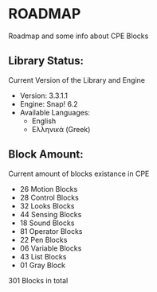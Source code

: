 # ROADMAP

Roadmap and some info about CPE Blocks

## Library Status:
Current Version of the Library and Engine
- Version: 3.3.1.1
- Engine: Snap! 6.2
- Available Languages:
  - English
  - Ελληνικά (Greek)

## Block Amount:
Current amount of blocks existance in CPE
- 26 Motion Blocks
- 28 Control Blocks
- 32 Looks Blocks
- 44 Sensing Blocks
- 18 Sound Blocks
- 81 Operator Blocks
- 22 Pen Blocks
- 06 Variable Blocks
- 43 List Blocks
- 01 Gray Block

301 Blocks in total
